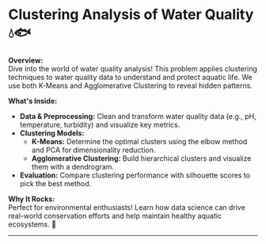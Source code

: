 # Clustering Analysis of Water Quality 💧🐟

**Overview:**  
Dive into the world of water quality analysis! This problem applies clustering techniques to water quality data to understand and protect aquatic life. We use both K-Means and Agglomerative Clustering to reveal hidden patterns.

**What's Inside:**  
- **Data & Preprocessing:** Clean and transform water quality data (e.g., pH, temperature, turbidity) and visualize key metrics.  
- **Clustering Models:**  
  - **K-Means:** Determine the optimal clusters using the elbow method and PCA for dimensionality reduction.  
  - **Agglomerative Clustering:** Build hierarchical clusters and visualize them with a dendrogram.  
- **Evaluation:** Compare clustering performance with silhouette scores to pick the best method.

**Why It Rocks:**  
Perfect for environmental enthusiasts! Learn how data science can drive real-world conservation efforts and help maintain healthy aquatic ecosystems. 🌟

---
